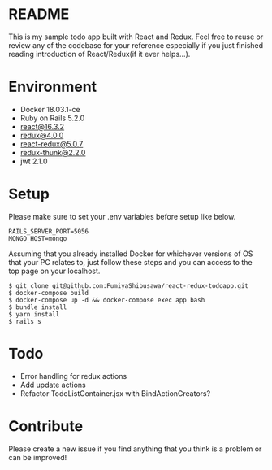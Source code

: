 # README

This is my sample todo app built with React and Redux.
Feel free to reuse or review any of the codebase for your reference especially if you just finished reading introduction of React/Redux(if it ever helps...).

# Environment

- Docker 18.03.1-ce
- Ruby on Rails 5.2.0
- react@16.3.2
- redux@4.0.0
 - react-redux@5.0.7
 - redux-thunk@2.2.0
- jwt 2.1.0

# Setup
Please make sure to set your .env variables before setup like below.
```
RAILS_SERVER_PORT=5056
MONGO_HOST=mongo
```
Assuming that you already installed Docker for whichever versions of OS that your PC relates to, just follow these steps and you can access to the top page on your localhost.
```
$ git clone git@github.com:FumiyaShibusawa/react-redux-todoapp.git
$ docker-compose build
$ docker-compose up -d && docker-compose exec app bash
$ bundle install
$ yarn install
$ rails s
```

# Todo

- Error handling for redux actions
- Add update actions
- Refactor TodoListContainer.jsx with BindActionCreators?

# Contribute
Please create a new issue if you find anything that you think is a problem or can be improved!
